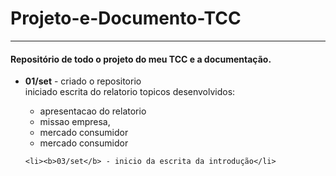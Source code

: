 Projeto-e-Documento-TCC
=========================
<hr/>

<h4>Repositório de todo o projeto do meu TCC e a documentação.</h4>
<ul>
	<li><b>01/set</b> - criado o repositorio</li>
			 iniciado escrita do relatorio
			 	topicos desenvolvidos:
			 <ul>	
				 <li>apresentacao do relatorio</li>
				 <li>missao empresa,</li>
				 <li>mercado consumidor</li>
				 <li>mercado consumidor</li>
			 </ul>	 
				 
	<li><b>03/set</b> - inicio da escrita da introdução</li>
</ul>
